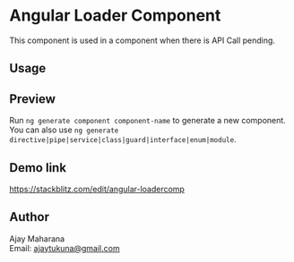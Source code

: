 # Angular Loader Component

This component is used in a component when there is API Call pending.

## Usage

<app-common-loader></app-common-loader>

## Preview

Run `ng generate component component-name` to generate a new component. You can also use `ng generate directive|pipe|service|class|guard|interface|enum|module`.

## Demo link

https://stackblitz.com/edit/angular-loadercomp

## Author
Ajay Maharana<br>
Email: ajaytukuna@gmail.com
